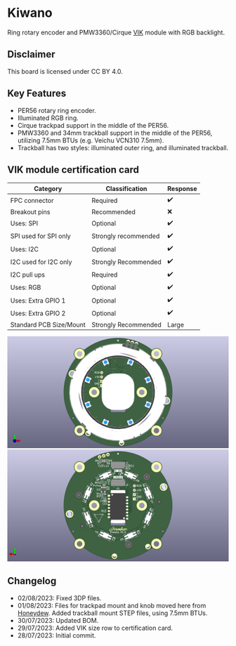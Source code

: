 # Kiwano
Ring rotary encoder and PMW3360/Cirque [VIK](https://github.com/sadekbaroudi/vik) module with RGB backlight.

## Disclaimer
This board is licensed under CC BY 4.0.

## Key Features
* PER56 rotary ring encoder.
* Illuminated RGB ring.
* Cirque trackpad support in the middle of the PER56.
* PMW3360 and 34mm trackball support in the middle of the PER56, utilizing 7.5mm BTUs (e.g. Veichu VCN310 7.5mm).
* Trackball has two styles: illuminated outer ring, and illuminated trackball.

## VIK module certification card

| Category                | Classification          | Response           |
| ----------------------- | ----------------------- | ------------------ |
| FPC connector           | Required                | :heavy_check_mark: |
| Breakout pins           | Recommended             | :x:                |
| Uses: SPI               | Optional                | :heavy_check_mark: |
| SPI used for SPI only   | Strongly recommended    | :heavy_check_mark: |
| Uses: I2C               | Optional                | :heavy_check_mark: |
| I2C used for I2C only   | Strongly Recommended    | :heavy_check_mark: |
| I2C pull ups            | Required                | :heavy_check_mark: |
| Uses: RGB               | Optional                | :heavy_check_mark: |
| Uses: Extra GPIO 1      | Optional                | :heavy_check_mark: |
| Uses: Extra GPIO 2      | Optional                | :heavy_check_mark: |
| Standard PCB Size/Mount | Strongly Recommended    | Large              |

![Render](Showcase/Render-F.png)
![Render](Showcase/Render-B.png)

## Changelog
* 02/08/2023: Fixed 3DP files.
* 01/08/2023: Files for trackpad mount and knob moved here from [Honeydew](https://github.com/Ariamelon/Honeydew/). Added trackball mount STEP files, using 7.5mm BTUs.
* 30/07/2023: Updated BOM.
* 29/07/2023: Added VIK size row to certification card.
* 28/07/2023: Initial commit.